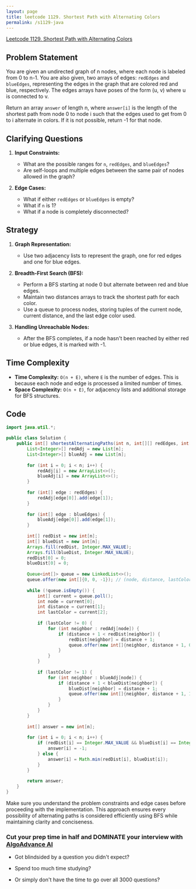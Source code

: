 ```yaml
---
layout: page
title: leetcode 1129. Shortest Path with Alternating Colors
permalink: /s1129-java
---
```

[Leetcode 1129. Shortest Path with Alternating Colors](https://algoadvance.github.io/algoadvance/l1129)
## Problem Statement

You are given an undirected graph of n nodes, where each node is labeled from 0 to n-1. You are also given, two arrays of edges: `redEdges` and `blueEdges`, representing the edges in the graph that are colored red and blue, respectively. The edges arrays have poses of the form (u, v) where u is connected to v.

Return an array `answer` of length n, where `answer[i]` is the length of the shortest path from node 0 to node i such that the edges used to get from 0 to i alternate in colors. If it is not possible, return -1 for that node.

## Clarifying Questions
1. **Input Constraints:**
   - What are the possible ranges for `n`, `redEdges`, and `blueEdges`?
   - Are self-loops and multiple edges between the same pair of nodes allowed in the graph? 

2. **Edge Cases:**
   - What if either `redEdges` or `blueEdges` is empty?
   - What if `n` is 1?
   - What if a node is completely disconnected?

## Strategy
1. **Graph Representation:**
   - Use two adjacency lists to represent the graph, one for red edges and one for blue edges.

2. **Breadth-First Search (BFS):**
   - Perform a BFS starting at node 0 but alternate between red and blue edges.
   - Maintain two distances arrays to track the shortest path for each color.
   - Use a queue to process nodes, storing tuples of the current node, current distance, and the last edge color used.

3. **Handling Unreachable Nodes:**
   - After the BFS completes, if a node hasn't been reached by either red or blue edges, it is marked with -1.

## Time Complexity
- **Time Complexity:** `O(n + E)`, where `E` is the number of edges. This is because each node and edge is processed a limited number of times.
- **Space Complexity:** `O(n + E)`, for adjacency lists and additional storage for BFS structures.

## Code

```java
import java.util.*;

public class Solution {
    public int[] shortestAlternatingPaths(int n, int[][] redEdges, int[][] blueEdges) {
        List<Integer>[] redAdj = new List[n];
        List<Integer>[] blueAdj = new List[n];
        
        for (int i = 0; i < n; i++) {
            redAdj[i] = new ArrayList<>();
            blueAdj[i] = new ArrayList<>();
        }
        
        for (int[] edge : redEdges) {
            redAdj[edge[0]].add(edge[1]);
        }
        
        for (int[] edge : blueEdges) {
            blueAdj[edge[0]].add(edge[1]);
        }
        
        int[] redDist = new int[n];
        int[] blueDist = new int[n];
        Arrays.fill(redDist, Integer.MAX_VALUE);
        Arrays.fill(blueDist, Integer.MAX_VALUE);
        redDist[0] = 0;
        blueDist[0] = 0;
        
        Queue<int[]> queue = new LinkedList<>();
        queue.offer(new int[]{0, 0, -1}); // (node, distance, lastColor)
        
        while (!queue.isEmpty()) {
            int[] current = queue.poll();
            int node = current[0];
            int distance = current[1];
            int lastColor = current[2];
            
            if (lastColor != 0) {
                for (int neighbor : redAdj[node]) {
                    if (distance + 1 < redDist[neighbor]) {
                        redDist[neighbor] = distance + 1;
                        queue.offer(new int[]{neighbor, distance + 1, 0});
                    }
                }
            }
            
            if (lastColor != 1) {
                for (int neighbor : blueAdj[node]) {
                    if (distance + 1 < blueDist[neighbor]) {
                        blueDist[neighbor] = distance + 1;
                        queue.offer(new int[]{neighbor, distance + 1, 1});
                    }
                }
            }
        }
        
        int[] answer = new int[n];
        
        for (int i = 0; i < n; i++) {
            if (redDist[i] == Integer.MAX_VALUE && blueDist[i] == Integer.MAX_VALUE) {
                answer[i] = -1;
            } else {
                answer[i] = Math.min(redDist[i], blueDist[i]);
            }
        }
        
        return answer;
    }
}
```

Make sure you understand the problem constraints and edge cases before proceeding with the implementation. This approach ensures every possibility of alternating paths is considered efficiently using BFS while maintaining clarity and conciseness.


### Cut your prep time in half and DOMINATE your interview with [AlgoAdvance AI](https://algoAdvance.com)

- Got blindsided by a question you didn't expect?

- Spend too much time studying?

- Or simply don't have the time to go over all 3000 questions?

